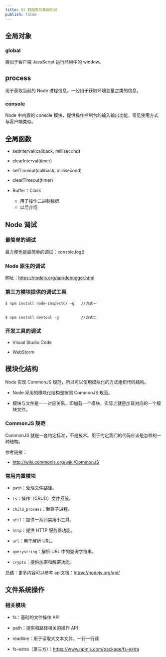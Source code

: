 ```yaml
---
title: 01-数据库的基础知识
publish: false
---
```


 





## 全局对象

### global

类似于客户端 JavaScript 运行环境中的 window。


## process

用于获取当前的 Node 进程信息，一般用于获取环境变量之类的信息。

### console

Node 中内置的 console 模块，提供操作控制台的输入输出功能，常见使用方式与客户端类似。

## 全局函数

- setInterval(callback, millisecond)

- clearInterval(timer)

- setTimeout(callback, millisecond)

- clearTimeout(timer)

- Buffer：Class
	- 用于操作二进制数据
	- 以后介绍


## Node 调试

### 最简单的调试

最方便也是最简单的调试：console.log()


### Node 原生的调试

网址：<https://nodejs.org/api/debugger.html>

### 第三方模块提供的调试工具

```
$ npm install node-inspector –g   //方式一


$ npm install devtool -g          //方式二
```

### 开发工具的调试

- Visual Studio Code

- WebStorm

## 模块化结构

Node 实现 CommonJS 规范，所以可以使用模块化的方式组织代码结构。

- Node 采用的模块化结构是按照 CommonJS 规范。

- 模块与文件是一一对应关系，即加载一个模块，实际上就是加载对应的一个模块文件。

### CommonJS 规范

CommonJS 就是一套约定标准，不是技术。用于约定我们的代码应该是怎样的一种结构。

参考链接：

- <http://wiki.commonjs.org/wiki/CommonJS>

### 常用内置模块

- `path`：处理文件路径。

- `fs`：操作（CRUD）文件系统。

- `child_process`：新建子进程。

- `util`：提供一系列实用小工具。

- `http`：提供 HTTP 服务器功能。

- `url`：用于解析 URL。

- `querystring`：解析 URL 中的查询字符串。

- `crypto`：提供加密和解密功能。


总结：更多内容可以参考 api文档：<https://nodejs.org/api/>


## 文件系统操作

### 相关模块

- fs：基础的文件操作 API

- path：提供和路径相关的操作 API

- readline：用于读取大文本文件，一行一行读

- fs-extra（第三方）：<https://www.npmjs.com/package/fs-extra>






